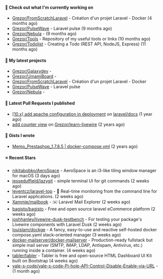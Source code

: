 #### 👷 Check out what I'm currently working on

- [Grezor/FromScratchLaravel](https://github.com/Grezor/FromScratchLaravel) - Création d&#39;un projet Laravel - Docker (4 months ago)
- [Grezor/PulseWave](https://github.com/Grezor/PulseWave) - Laravel pulse (9 months ago)
- [Grezor/Nebula](https://github.com/Grezor/Nebula) -  (9 months ago)
- [Grezor/Tools](https://github.com/Grezor/Tools) - Repository of my useful tools or links (10 months ago)
- [Grezor/Todolist](https://github.com/Grezor/Todolist) - Creating a Todo (REST API, NodeJS, Express) (11 months ago)

#### 🌱 My latest projects

- [Grezor/Galaxydev](https://github.com/Grezor/Galaxydev) - 
- [Grezor/UmamiBoard](https://github.com/Grezor/UmamiBoard) - 
- [Grezor/FromScratchLaravel](https://github.com/Grezor/FromScratchLaravel) - Création d&#39;un projet Laravel - Docker
- [Grezor/PulseWave](https://github.com/Grezor/PulseWave) - Laravel pulse
- [Grezor/Nebula](https://github.com/Grezor/Nebula) - 

#### 🔨 Latest Pull Requests I published

- [[10.x] add apache configuration in deployment](https://github.com/laravel/docs/pull/9349) on [laravel/docs](https://github.com/laravel/docs) (1 year ago)
- [add counter view](https://github.com/Grezor/learn-livewire/pull/1) on [Grezor/learn-livewire](https://github.com/Grezor/learn-livewire) (2 years ago)

#### 📓 Gists I wrote

- [Memo_Prestashop_1.7.8.5 | docker-compose.yml](https://gist.github.com/eb78b378ed9f40780dc077b361ead337) (2 years ago)

#### ⭐ Recent Stars

- [nikitabobko/AeroSpace](https://github.com/nikitabobko/AeroSpace) - AeroSpace is an i3-like tiling window manager for macOS (3 days ago)
- [jesseduffield/lazygit](https://github.com/jesseduffield/lazygit) - simple terminal UI for git commands (2 weeks ago)
- [leventcz/laravel-top](https://github.com/leventcz/laravel-top) - 🚀 Real-time monitoring from the command line for Laravel applications. (2 weeks ago)
- [Xammie/mailbook](https://github.com/Xammie/mailbook) - ✉️ Laravel Mail Explorer (2 weeks ago)
- [bagisto/bagisto](https://github.com/bagisto/bagisto) - Free and open source laravel eCommerce platform (2 weeks ago)
- [joshhanley/livewire-dusk-testbench](https://github.com/joshhanley/livewire-dusk-testbench) - For testing your package&#39;s Livewire components with Laravel Dusk (2 weeks ago)
- [louislam/dockge](https://github.com/louislam/dockge) - A fancy, easy-to-use and reactive self-hosted docker compose.yaml stack-oriented manager (3 weeks ago)
- [docker-mailserver/docker-mailserver](https://github.com/docker-mailserver/docker-mailserver) - Production-ready fullstack but simple mail server (SMTP, IMAP, LDAP, Antispam, Antivirus, etc.) running inside a container. (4 weeks ago)
- [tabler/tabler](https://github.com/tabler/tabler) - Tabler is free and open-source HTML Dashboard UI Kit built on Bootstrap (4 weeks ago)
- [vale-s-code/vale-s-code-Pi-hole-API-Control-Disable-Enable-via-URL](https://github.com/vale-s-code/vale-s-code-Pi-hole-API-Control-Disable-Enable-via-URL) -  (1 month ago)
